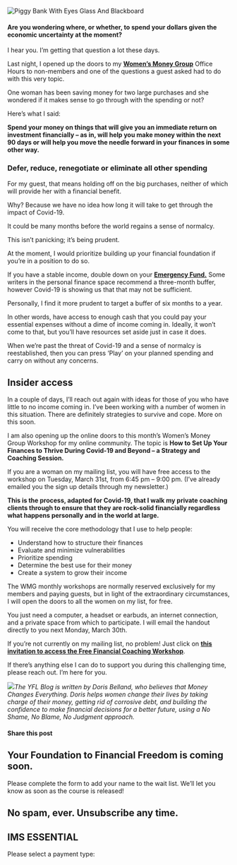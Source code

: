 ![Piggy Bank With Eyes Glass And Blackboard](https://yourfinanciallaunchpad.com/wp-content/uploads/elementor/thumbs/save-or-spend-iStock-915463100-for-blog-post-qdc6cnxt0dgvd1q50bo5tdi1fz68bk0t8wtuk2dwnc.jpg "Piggy Bank With Eyes Glass And Blackboard")

#### Are you wondering where, or whether, to spend your dollars given the economic uncertainty at the moment?

I hear you. I’m getting that question a lot these days.

Last night, I opened up the doors to my **[Women’s Money Group](https://yflmainprod.wpengine.com/womens-money-group/)** Office Hours to non-members and one of the questions a guest asked had to do with this very topic.

One woman has been saving money for two large purchases and she wondered if it makes sense to go through with the spending or not?

Here’s what I said:

**Spend your money on things that will give you an immediate return on investment financially – as in, will help you make money within the next 90 days or will help you move the needle forward in your finances in some other way.**

### Defer, reduce, renegotiate or eliminate all other spending

For my guest, that means holding off on the big purchases, neither of which will provide her with a financial benefit.

Why? Because we have no idea how long it will take to get through the impact of Covid-19.

It could be many months before the world regains a sense of normalcy.

This isn’t panicking; it’s being prudent.

At the moment, I would prioritize building up your financial foundation if you’re in a position to do so.

If you have a stable income, double down on your **[Emergency Fund.](https://yflmainprod.wpengine.com/2018/07/rethinking-emergency-funds/)** Some writers in the personal finance space recommend a three-month buffer, however Covid-19 is showing us that that may not be sufficient.

Personally, I find it more prudent to target a buffer of six months to a year.

In other words, have access to enough cash that you could pay your essential expenses without a dime of income coming in. Ideally, it won’t come to that, but you’ll have resources set aside just in case it does.

When we’re past the threat of Covid-19 and a sense of normalcy is reestablished, then you can press ‘Play’ on your planned spending and carry on without any concerns.

## Insider access

In a couple of days, I’ll reach out again with ideas for those of you who have little to no income coming in. I’ve been working with a number of women in this situation. There are definitely strategies to survive and cope. More on this soon.

I am also opening up the online doors to this month’s Women’s Money Group Workshop for my online community. The topic is **How to Set Up Your Finances to Thrive During Covid-19 and Beyond – a Strategy and Coaching Session.**

If you are a woman on my mailing list, you will have free access to the workshop on Tuesday, March 31st, from 6:45 pm – 9:00 pm. (I’ve already emailed you the sign up details through my newsletter.)

**This is the process, adapted for Covid-19, that I walk my private coaching clients through to ensure that they are rock-solid financially regardless what happens personally and in the world at large.**

You will receive the core methodology that I use to help people:

- Understand how to structure their finances
- Evaluate and minimize vulnerabilities
- Prioritize spending
- Determine the best use for their money
- Create a system to grow their income

The WMG monthly workshops are normally reserved exclusively for my members and paying guests, but in light of the extraordinary circumstances, I will open the doors to all the women on my list, for free.

You just need a computer, a headset or earbuds, an internet connection, and a private space from which to participate. I will email the handout directly to you next Monday, March 30th.

If you’re not currently on my mailing list, no problem! Just click on **[this invitation to access the Free Financial Coaching Workshop](https://financialcoachingworkshop.yourfinanciallaunchpad.com/freefinancialcoachingworkshop)**.

If there’s anything else I can do to support you during this challenging time, please reach out. I’m here for you.

![](http://yflmainprod.wpengine.com/wp-content/uploads/2020/03/YFLportrait2020-6686-300x200.jpg)*The YFL Blog is written by Doris Belland, who believes that Money Changes Everything. Doris helps women change their lives by taking charge of their money, getting rid of corrosive debt, and building the confidence to make financial decisions for a better future, using a No Shame, No Blame, No Judgment approach.*

#### Share this post

## Your Foundation to Financial Freedom is coming soon.

Please complete the form to add your name to the wait list. We’ll let you know as soon as the course is released!

## No spam, ever. Unsubscribe any time.

## IMS ESSENTIAL

Please select a payment type: